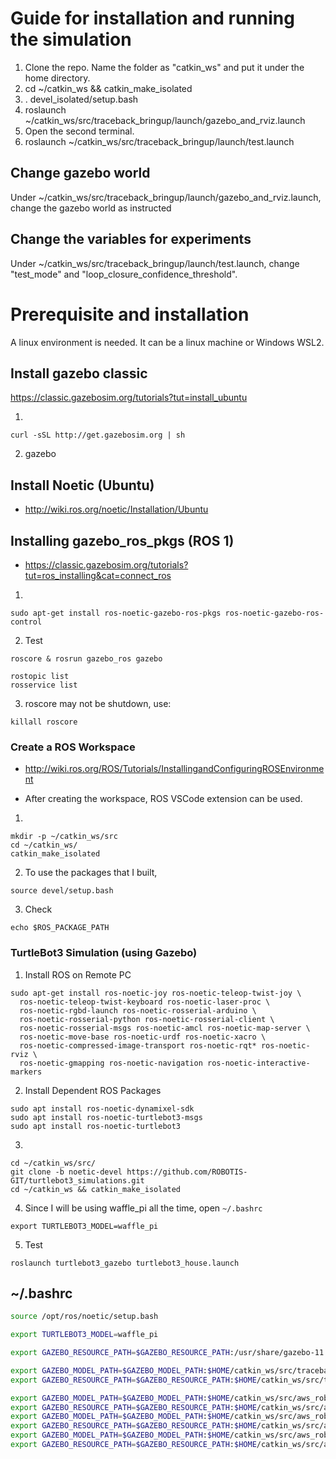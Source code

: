 # Guide for installation and running the simulation

1.  Clone the repo. Name the folder as "catkin_ws" and put it under the home directory.
2.  cd ~/catkin_ws && catkin_make_isolated
3.  . devel_isolated/setup.bash
4.  roslaunch ~/catkin_ws/src/traceback_bringup/launch/gazebo_and_rviz.launch
5.  Open the second terminal.
6.  roslaunch ~/catkin_ws/src/traceback_bringup/launch/test.launch

## Change gazebo world
Under ~/catkin_ws/src/traceback_bringup/launch/gazebo_and_rviz.launch, change the gazebo world as instructed

## Change the variables for experiments
Under ~/catkin_ws/src/traceback_bringup/launch/test.launch, change "test_mode" and "loop_closure_confidence_threshold".

# Prerequisite and installation
A linux environment is needed. It can be a linux machine or Windows WSL2.

## Install gazebo classic
https://classic.gazebosim.org/tutorials?tut=install_ubuntu

1. 
```
curl -sSL http://get.gazebosim.org | sh
```

2. gazebo

## Install Noetic (Ubuntu)
- http://wiki.ros.org/noetic/Installation/Ubuntu

## Installing gazebo_ros_pkgs (ROS 1)
- https://classic.gazebosim.org/tutorials?tut=ros_installing&cat=connect_ros

1. 
```
sudo apt-get install ros-noetic-gazebo-ros-pkgs ros-noetic-gazebo-ros-control
```

2. Test
```
roscore & rosrun gazebo_ros gazebo

rostopic list
rosservice list
```

3. roscore may not be shutdown, use:
```
killall roscore
```

### Create a ROS Workspace
- http://wiki.ros.org/ROS/Tutorials/InstallingandConfiguringROSEnvironment

- After creating the workspace, ROS VSCode extension can be used.

1. 
```
mkdir -p ~/catkin_ws/src
cd ~/catkin_ws/
catkin_make_isolated
```

2. To use the packages that I built,
```
source devel/setup.bash
```

3. Check
```
echo $ROS_PACKAGE_PATH
```

### TurtleBot3 Simulation (using Gazebo)
1. Install ROS on Remote PC
```
sudo apt-get install ros-noetic-joy ros-noetic-teleop-twist-joy \
  ros-noetic-teleop-twist-keyboard ros-noetic-laser-proc \
  ros-noetic-rgbd-launch ros-noetic-rosserial-arduino \
  ros-noetic-rosserial-python ros-noetic-rosserial-client \
  ros-noetic-rosserial-msgs ros-noetic-amcl ros-noetic-map-server \
  ros-noetic-move-base ros-noetic-urdf ros-noetic-xacro \
  ros-noetic-compressed-image-transport ros-noetic-rqt* ros-noetic-rviz \
  ros-noetic-gmapping ros-noetic-navigation ros-noetic-interactive-markers
```

2. Install Dependent ROS Packages
```
sudo apt install ros-noetic-dynamixel-sdk
sudo apt install ros-noetic-turtlebot3-msgs
sudo apt install ros-noetic-turtlebot3
```

3. 
```
cd ~/catkin_ws/src/
git clone -b noetic-devel https://github.com/ROBOTIS-GIT/turtlebot3_simulations.git
cd ~/catkin_ws && catkin_make_isolated
```

4. Since I will be using waffle_pi all the time, open `~/.bashrc`
```
export TURTLEBOT3_MODEL=waffle_pi
```

5. Test
```
roslaunch turtlebot3_gazebo turtlebot3_house.launch
```

## ~/.bashrc
```bash
source /opt/ros/noetic/setup.bash

export TURTLEBOT3_MODEL=waffle_pi

export GAZEBO_RESOURCE_PATH=$GAZEBO_RESOURCE_PATH:/usr/share/gazebo-11

export GAZEBO_MODEL_PATH=$GAZEBO_MODEL_PATH:$HOME/catkin_ws/src/traceback_bringup/models
export GAZEBO_RESOURCE_PATH=$GAZEBO_RESOURCE_PATH:$HOME/catkin_ws/src/traceback_bringup/worlds

export GAZEBO_MODEL_PATH=$GAZEBO_MODEL_PATH:$HOME/catkin_ws/src/aws_robomaker_small_warehouse_world/models
export GAZEBO_RESOURCE_PATH=$GAZEBO_RESOURCE_PATH:$HOME/catkin_ws/src/aws_robomaker_small_warehouse_world/worlds
export GAZEBO_MODEL_PATH=$GAZEBO_MODEL_PATH:$HOME/catkin_ws/src/aws_robomaker_bookstore_world/models
export GAZEBO_RESOURCE_PATH=$GAZEBO_RESOURCE_PATH:$HOME/catkin_ws/src/aws_robomaker_bookstore_world/worlds
export GAZEBO_MODEL_PATH=$GAZEBO_MODEL_PATH:$HOME/catkin_ws/src/aws_robomaker_small_house_world/models
export GAZEBO_RESOURCE_PATH=$GAZEBO_RESOURCE_PATH:$HOME/catkin_ws/src/aws_robomaker_small_house_world/worlds
```
